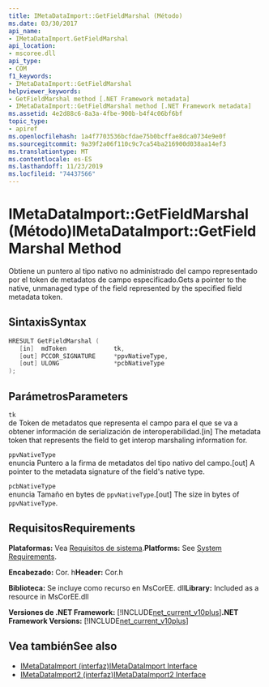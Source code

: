 ```yaml
---
title: IMetaDataImport::GetFieldMarshal (Método)
ms.date: 03/30/2017
api_name:
- IMetaDataImport.GetFieldMarshal
api_location:
- mscoree.dll
api_type:
- COM
f1_keywords:
- IMetaDataImport::GetFieldMarshal
helpviewer_keywords:
- GetFieldMarshal method [.NET Framework metadata]
- IMetaDataImport::GetFieldMarshal method [.NET Framework metadata]
ms.assetid: 4e2d88c6-8a3a-4fbe-900b-b4f4c06bf6bf
topic_type:
- apiref
ms.openlocfilehash: 1a4f7703536bcfdae75b0bcffae8dca0734e9e0f
ms.sourcegitcommit: 9a39f2a06f110c9c7ca54ba216900d038aa14ef3
ms.translationtype: MT
ms.contentlocale: es-ES
ms.lasthandoff: 11/23/2019
ms.locfileid: "74437566"
---
```

# <a name="imetadataimportgetfieldmarshal-method"></a><span data-ttu-id="fa104-102">IMetaDataImport::GetFieldMarshal (Método)</span><span class="sxs-lookup"><span data-stu-id="fa104-102">IMetaDataImport::GetFieldMarshal Method</span></span>
<span data-ttu-id="fa104-103">Obtiene un puntero al tipo nativo no administrado del campo representado por el token de metadatos de campo especificado.</span><span class="sxs-lookup"><span data-stu-id="fa104-103">Gets a pointer to the native, unmanaged type of the field represented by the specified field metadata token.</span></span>  
  
## <a name="syntax"></a><span data-ttu-id="fa104-104">Sintaxis</span><span class="sxs-lookup"><span data-stu-id="fa104-104">Syntax</span></span>  
  
```cpp  
HRESULT GetFieldMarshal (  
   [in]  mdToken             tk,   
   [out] PCCOR_SIGNATURE     *ppvNativeType,  
   [out] ULONG               *pcbNativeType   
);  
```  
  
## <a name="parameters"></a><span data-ttu-id="fa104-105">Parámetros</span><span class="sxs-lookup"><span data-stu-id="fa104-105">Parameters</span></span>  
 `tk`  
 <span data-ttu-id="fa104-106">de Token de metadatos que representa el campo para el que se va a obtener información de serialización de interoperabilidad.</span><span class="sxs-lookup"><span data-stu-id="fa104-106">[in] The metadata token that represents the field to get interop marshaling information for.</span></span>  
  
 `ppvNativeType`  
 <span data-ttu-id="fa104-107">enuncia Puntero a la firma de metadatos del tipo nativo del campo.</span><span class="sxs-lookup"><span data-stu-id="fa104-107">[out] A pointer to the metadata signature of the field's native type.</span></span>  
  
 `pcbNativeType`  
 <span data-ttu-id="fa104-108">enuncia Tamaño en bytes de `ppvNativeType`.</span><span class="sxs-lookup"><span data-stu-id="fa104-108">[out] The size in bytes of `ppvNativeType`.</span></span>  
  
## <a name="requirements"></a><span data-ttu-id="fa104-109">Requisitos</span><span class="sxs-lookup"><span data-stu-id="fa104-109">Requirements</span></span>  
 <span data-ttu-id="fa104-110">**Plataformas:** Vea [Requisitos de sistema](../../../../docs/framework/get-started/system-requirements.md).</span><span class="sxs-lookup"><span data-stu-id="fa104-110">**Platforms:** See [System Requirements](../../../../docs/framework/get-started/system-requirements.md).</span></span>  
  
 <span data-ttu-id="fa104-111">**Encabezado:** Cor. h</span><span class="sxs-lookup"><span data-stu-id="fa104-111">**Header:** Cor.h</span></span>  
  
 <span data-ttu-id="fa104-112">**Biblioteca:** Se incluye como recurso en MsCorEE. dll</span><span class="sxs-lookup"><span data-stu-id="fa104-112">**Library:** Included as a resource in MsCorEE.dll</span></span>  
  
 <span data-ttu-id="fa104-113">**Versiones de .NET Framework:** [!INCLUDE[net_current_v10plus](../../../../includes/net-current-v10plus-md.md)]</span><span class="sxs-lookup"><span data-stu-id="fa104-113">**.NET Framework Versions:** [!INCLUDE[net_current_v10plus](../../../../includes/net-current-v10plus-md.md)]</span></span>  
  
## <a name="see-also"></a><span data-ttu-id="fa104-114">Vea también</span><span class="sxs-lookup"><span data-stu-id="fa104-114">See also</span></span>

- [<span data-ttu-id="fa104-115">IMetaDataImport (interfaz)</span><span class="sxs-lookup"><span data-stu-id="fa104-115">IMetaDataImport Interface</span></span>](../../../../docs/framework/unmanaged-api/metadata/imetadataimport-interface.md)
- [<span data-ttu-id="fa104-116">IMetaDataImport2 (interfaz)</span><span class="sxs-lookup"><span data-stu-id="fa104-116">IMetaDataImport2 Interface</span></span>](../../../../docs/framework/unmanaged-api/metadata/imetadataimport2-interface.md)
